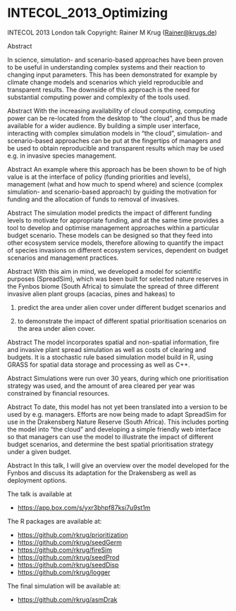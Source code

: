 INTECOL_2013_Optimizing
=======================

INTECOL 2013 London talk
Copyright: Rainer M Krug (Rainer@krugs.de)

Abstract

In science, simulation- and scenario-based approaches have been proven to be useful in understanding complex systems and their reaction to changing input parameters. This has been demonstrated for example by climate change models and scenarios which yield reproducible and transparent results. The downside of this approach is the need for substantial computing power and complexity of the tools used.

Abstract With the increasing availability of cloud computing, computing power can be re-located from the desktop to “the cloud”, and thus be made available for a wider audience. By building a simple user interface, interacting with complex simulation models in “the cloud”, simulation- and scenario-based approaches can be put at the fingertips of managers and be used to obtain reproducible and transparent results which may be used e.g. in invasive species management.

Abstract An example where this approach has be been shown to be of high value is at the interface of policy (funding priorities and levels), management (what and how much to spend where) and science (complex simulation- and scenario-based approach) by guiding the motivation for funding and the allocation of funds to removal of invasives.

Abstract The simulation model predicts the impact of different funding levels to motivate for appropriate funding, and at the same time provides a tool to develop and optimise management approaches within a particular budget scenario. These models can be designed so that they feed into other ecosystem service models, therefore allowing to quantify the impact of species invasions on different ecosystem services, dependent on budget scenarios and management practices.

Abstract With this aim in mind, we developed a model for scientific purposes (SpreadSim), which was been built for selected nature reserves in the Fynbos biome (South Africa) to simulate the spread of three different invasive alien plant groups (acacias, pines and hakeas) to 

1. predict the area under alien cover under different budget scenarios and

2. to demonstrate the impact of different spatial prioritisation scenarios on the area under alien cover.

Abstract The model incorporates spatial and non-spatial information, fire and invasive plant spread simulation as well as costs of clearing and budgets. It is a stochastic rule based simulation model build in R, using GRASS for spatial data storage and processing as well as C++. 

Abstract Simulations were run over 30 years, during which one prioritisation strategy was used, and the amount of area cleared per year was constrained by financial resources.

Abstract To date, this model has not yet been translated into a version to be used by e.g. managers. Efforts are now being made to adapt SpreadSim for use in the Drakensberg Nature Reserve (South Africa). This includes porting the model into “the cloud” and developing a simple friendly web interface so that managers can use the model to illustrate the impact of different budget scenarios, and determine the best spatial prioritisation strategy under a given budget.

Abstract In this talk, I will give an overview over the model developed for the Fynbos and discuss its adaptation for the Drakensberg as well as deployment options.


The talk is available at 
* https://app.box.com/s/yxr3bhpf87ksi7u9st1m
  
The R packages are available at:
* https://github.com/rkrug/prioritization
* https://github.com/rkrug/seedGerm
* https://github.com/rkrug/fireSim
* https://github.com/rkrug/seedProd
* https://github.com/rkrug/seedDisp
* https://github.com/rkrug/logger
  
The final simulation will be available at:  
* https://github.com/rkrug/asmDrak
  
